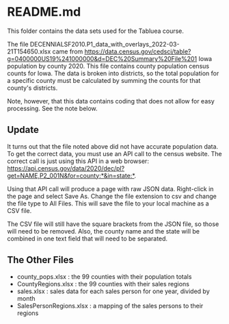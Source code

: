 # README.md

This folder contains the data sets used for the Tabluea course.

The file DECENNIALSF2010.P1_data_with_overlays_2022-03-21T154650.xlsx came from https://data.census.gov/cedsci/table?g=0400000US19%241000000&d=DEC%20Summary%20File%201
Iowa population by county 2020. This file contains county population census counts for Iowa. The data is broken into districts, so the total population for a specific county must be calculated by summing the counts for that county's districts.

Note, however, that this data contains coding that does not allow for easy processing. See the note below.

## Update

It turns out that the file noted above did not have accurate population data. To get the correct data, you must use an API call to the census website. The correct call is just using this API in a web browser: <https://api.census.gov/data/2020/dec/pl?get=NAME,P2_001N&for=county:*&in=state:*>.

Using that API call will produce a page with raw JSON data. Right-click in the page and select Save As. Change the file extension to csv and change the file type to All Files. This will save the file to your local machine as a CSV file.

The CSV file will still have the square brackets from the JSON file, so those will need to be removed. Also, the county name and the state will be combined in one text field that will need to be separated.

## The Other Files

- county_pops.xlsx : the 99 counties with their population totals
- CountyRegions.xlsx : the 99 counties with their sales regions
- sales.xlsx : sales data for each sales person for one year, divided by month
- SalesPersonRegions.xlsx : a mapping of the sales persons to their regions
